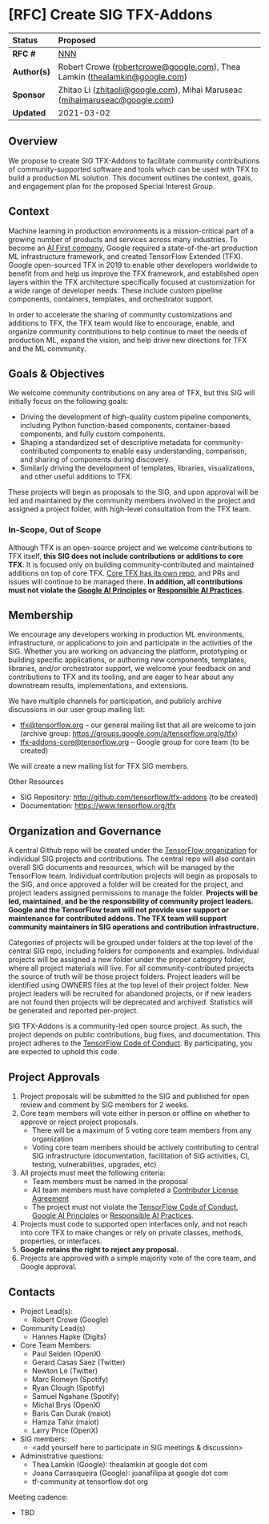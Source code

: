 # [RFC] Create SIG TFX-Addons

| Status        | Proposed       |
:-------------- |:---------------------------------------------------- |
| **RFC #**     | [NNN](https://github.com/tensorflow/community/pull/NNN)|
| **Author(s)** | Robert Crowe (robertcrowe@google.com), Thea Lamkin (thealamkin@google.com) |
| **Sponsor**   | Zhitao Li (zhitaoli@google.com), Mihai Maruseac (mihaimaruseac@google.com) |
| **Updated**   | 2021-03-02                                           |

## Overview
We propose to create SIG TFX-Addons to facilitate community contributions of community-supported software and tools which can be used with TFX to build a production ML solution. This document outlines the context, goals, and engagement plan for the proposed Special Interest Group.

## Context
Machine learning in production environments is a mission-critical part of a growing number of products and services across many industries. To become an [AI First company](https://ai.google/), Google required a state-of-the-art production ML infrastructure framework, and created TensorFlow Extended (TFX). Google open-sourced TFX in 2019 to enable other developers worldwide to benefit from and help us improve the TFX framework, and established open layers within the TFX architecture specifically focused at customization for a wide range of developer needs. These include custom pipeline components, containers, templates, and orchestrator support.

In order to accelerate the sharing of community customizations and additions to TFX, the TFX team would like to encourage, enable, and organize community contributions to help continue to meet the needs of production ML, expand the vision, and help drive new directions for TFX and the ML community. 

## Goals & Objectives 
We welcome community contributions on any area of TFX, but this SIG will initially focus on the following goals:
- Driving the development of high-quality custom pipeline components, including Python function-based components, container-based components, and fully custom components.
- Shaping a standardized set of descriptive metadata for community-contributed components to enable easy understanding, comparison, and sharing of components during discovery.
- Similarly driving the development of templates, libraries, visualizations, and other useful additions to TFX.

These projects will begin as proposals to the SIG, and upon approval will be led and maintained by the community members involved in the project and assigned a project folder, with high-level consultation from the TFX team.

### In-Scope, Out of Scope
Although TFX is an open-source project and we welcome contributions to TFX itself, **this SIG does not include contributions or additions to core TFX**.  It is focused only on building community-contributed and maintained additions on top of core TFX.  [Core TFX has its own repo](https://github.com/tensorflow/tfx), and PRs and issues will continue to be managed there. **In addition, all contributions must not violate the [Google AI Principles](https://ai.google/principles/) or [Responsible AI Practices](https://ai.google/responsibilities/responsible-ai-practices/).**

## Membership
We encourage any developers working in production ML environments, infrastructure, or applications to join and participate in the activities of the SIG. Whether you are working on advancing the platform, prototyping or building specific applications, or authoring new components, templates, libraries, and/or orchestrator support, we welcome your feedback on and contributions to TFX and its tooling, and are eager to hear about any downstream results, implementations, and extensions. 

We have multiple channels for participation, and publicly archive discussions in our user group mailing list: 
- tfx@tensorflow.org – our general mailing list that all are welcome to join (archive group: https://groups.google.com/a/tensorflow.org/g/tfx)
- tfx-addons-core@tensorflow.org – Google group for core team (to be created)

We will create a new mailing list for TFX SIG members. 

Other Resources 
- SIG Repository: http://github.com/tensorflow/tfx-addons (to be created)
- Documentation: https://www.tensorflow.org/tfx

## Organization and Governance
A central Github repo will be created under the [TensorFlow organization](https://github.com/tensorflow) for individual SIG projects and contributions.  The central repo will also contain overall SIG documents and resources, which will be managed by the TensorFlow team.  Individual contribution projects will begin as proposals to the SIG, and once approved a folder will be created for the project, and project leaders assigned permissions to manage the folder.  **Projects will be led, maintained, and be the responsibility of community project leaders. Google and the TensorFlow team will not provide user support or maintenance for contributed addons. The TFX team will support community maintainers in SIG operations and contribution infrastructure.**

Categories of projects will be grouped under folders at the top level of the central SIG repo, including folders for components and examples. Individual projects will be assigned a new folder under the proper category folder, where all project materials will live. For all community-contributed projects the source of truth will be those project folders. Project leaders will be identified using OWNERS files at the top level of their project folder. New project leaders will be recruited for abandoned projects, or if new leaders are not found then projects will be deprecated and archived. Statistics will be generated and reported per-project.

SIG TFX-Addons is a community-led open source project. As such, the project depends on public contributions, bug fixes, and documentation. This project adheres to the [TensorFlow Code of Conduct](https://github.com/tensorflow/tensorflow/blob/master/CODE_OF_CONDUCT.md). By participating, you are expected to uphold this code.

## Project Approvals
1. Project proposals will be submitted to the SIG and published for open review and comment by SIG members for 2 weeks.
2. Core team members will vote either in person or offline on whether to approve or reject project proposals.
   - There will be a maximum of 5 voting core team members from any organization
   - Voting core team members should be actively contributing to central SIG infrastructure (documentation, facilitation of SIG activities, CI, testing, vulnerabilities, upgrades, etc)
3. All projects must meet the following criteria:
   - Team members must be named in the proposal
   - All team members must have completed a [Contributor License Agreement](https://cla.developers.google.com/)
   - The project must not violate the [TensorFlow Code of Conduct](https://github.com/tensorflow/tensorflow/blob/master/CODE_OF_CONDUCT.md), [Google AI Principles](https://ai.google/principles/) or [Responsible AI Practices](https://ai.google/responsibilities/responsible-ai-practices/).
4. Projects must code to supported open interfaces only, and not reach into core TFX to make changes or rely on private classes, methods, properties, or interfaces.
5. **Google retains the right to reject any proposal.**
6. Projects are approved with a simple majority vote of the core team, and Google approval.

## Contacts
- Project Lead(s):
  - Robert Crowe (Google)
- Community Lead(s)
  - Hannes Hapke (Digits)
- Core Team Members:
  - Paul Selden (OpenX)
  - Gerard Casas Saez (Twitter)
  - Newton Le (Twitter)
  - Marc Romeyn (Spotify)
  - Ryan Clough (Spotify)
  - Samuel Ngahane (Spotify)
  - Michal Brys (OpenX)
  -  Baris Can Durak (maiot)
  -  Hamza Tahir (maiot)
  -  Larry Price (OpenX)
- SIG members: 
  - <add yourself here to participate in SIG meetings & discussion>
- Administrative questions: 
  - Thea Lamkin (Google): thealamkin at google dot com 
  - Joana Carrasqueira (Google): joanafilipa at google dot com
  - tf-community at tensorflow dot org

Meeting cadence:
- TBD 
